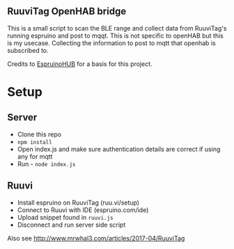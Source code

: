 ## RuuviTag OpenHAB bridge

This is a small script to scan the BLE range and collect data from RuuviTag's running espruino and post to mqqt. This is not specific to openHAB but this is my usecase. Collecting the information to post to mqtt that openhab is subscribed to.

Credits to [EspruinoHUB](https://github.com/espruino/EspruinoHub) for  a basis for this project. 

# Setup

## Server
- Clone this repo
- `npm install`
- Open index.js and make sure authentication details are correct if using any for mqtt
- Run - `node index.js`

## Ruuvi
- Install espruino on RuuviTag (ruu.vi/setup)
- Connect to Ruuvi with IDE (espruino.com/ide)
- Upload snippet found in `ruuvi.js`
- Disconnect and run server side script

Also see http://www.mrwhal3.com/articles/2017-04/RuuviTag
